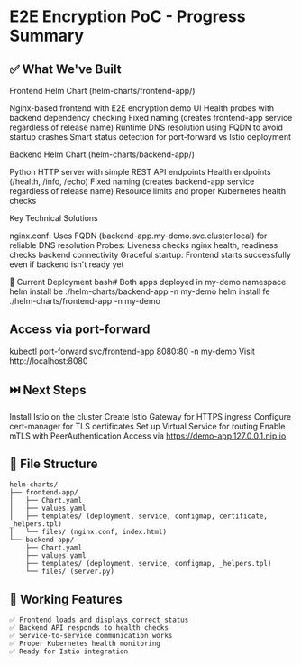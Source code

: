 # E2E Encryption PoC - Progress Summary
## ✅ What We've Built
Frontend Helm Chart (helm-charts/frontend-app/)

Nginx-based frontend with E2E encryption demo UI
Health probes with backend dependency checking
Fixed naming (creates frontend-app service regardless of release name)
Runtime DNS resolution using FQDN to avoid startup crashes
Smart status detection for port-forward vs Istio deployment

Backend Helm Chart (helm-charts/backend-app/)

Python HTTP server with simple REST API endpoints
Health endpoints (/health, /info, /echo)
Fixed naming (creates backend-app service regardless of release name)
Resource limits and proper Kubernetes health checks

Key Technical Solutions

nginx.conf: Uses FQDN (backend-app.my-demo.svc.cluster.local) for reliable DNS resolution
Probes: Liveness checks nginx health, readiness checks backend connectivity
Graceful startup: Frontend starts successfully even if backend isn't ready yet

🚀 Current Deployment
bash# Both apps deployed in my-demo namespace
helm install be ./helm-charts/backend-app -n my-demo
helm install fe ./helm-charts/frontend-app -n my-demo

## Access via port-forward
kubectl port-forward svc/frontend-app 8080:80 -n my-demo
Visit http://localhost:8080

## ⏭️ Next Steps

Install Istio on the cluster
Create Istio Gateway for HTTPS ingress
Configure cert-manager for TLS certificates
Set up Virtual Service for routing
Enable mTLS with PeerAuthentication
Access via https://demo-app.127.0.0.1.nip.io

## 📁 File Structure

```
helm-charts/
├── frontend-app/
│   ├── Chart.yaml
│   ├── values.yaml
│   ├── templates/ (deployment, service, configmap, certificate, _helpers.tpl)
│   └── files/ (nginx.conf, index.html)
└── backend-app/
    ├── Chart.yaml
    ├── values.yaml
    ├── templates/ (deployment, service, configmap, _helpers.tpl)
    └── files/ (server.py)
```

## 🎯 Working Features

    ✅ Frontend loads and displays correct status
    ✅ Backend API responds to health checks
    ✅ Service-to-service communication works
    ✅ Proper Kubernetes health monitoring
    ✅ Ready for Istio integration